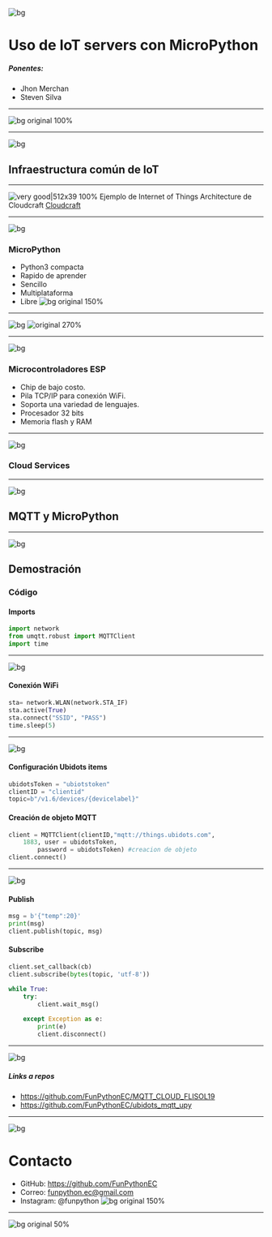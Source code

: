 <!--
$theme: gaia
template: invert
-->

![bg](recursos/iot.png)
# Uso de IoT servers con MicroPython
##### Ponentes:
* Jhon Merchan 
* Steven Silva


---

![bg original 100%](recursos/fpylogo.png)

---

![bg](recursos/bckimage.png)
## Infraestructura común de IoT

---

![very good|512x39 100%](recursos/iotdiagram.png)
Ejemplo de Internet of Things Architecture de Cloudcraft
[Cloudcraft](https://cloudcraft.co/app)

---

![bg](recursos/bckimage.png)

### MicroPython

* Python3 compacta
* Rapido de aprender
* Sencillo
* Multiplataforma
* Libre
![bg original 150%](recursos/tenor.gif)

---

![bg](recursos/bckimage.png)
![ original 270%](recursos/firmware-esp.jpg)

---

![bg](recursos/bckimage.png)

### Microcontroladores ESP

* Chip de bajo costo.
* Pila TCP/IP para conexión WiFi.
* Soporta una variedad de lenguajes.
* Procesador 32 bits
* Memoria flash y RAM

---

![bg](recursos/bckimage.png)
### Cloud Services

---

![bg](recursos/bckimage.png)
## MQTT y MicroPython

---

![bg](recursos/bckimage.png)
## Demostración

### Código

#### Imports

~~~~ python
import network
from umqtt.robust import MQTTClient
import time
~~~~

---
![bg](recursos/bckimage.png)
#### Conexión WiFi

~~~~ python
sta= network.WLAN(network.STA_IF)
sta.active(True)
sta.connect("SSID", "PASS")
time.sleep(5)
~~~~

---
![bg](recursos/bckimage.png)
#### Configuración Ubidots items
~~~~ python
ubidotsToken = "ubiotstoken"
clientID = "clientid"
topic=b"/v1.6/devices/{devicelabel}"
~~~~

#### Creación de objeto MQTT

~~~~ python
client = MQTTClient(clientID,"mqtt://things.ubidots.com", 
	1883, user = ubidotsToken, 
        password = ubidotsToken) #creacion de objeto
client.connect()
~~~~

---
![bg](recursos/bckimage.png)
#### Publish
~~~~ python
msg = b'{"temp":20}'
print(msg)
client.publish(topic, msg)
~~~~

#### Subscribe
~~~~ python
client.set_callback(cb)                    
client.subscribe(bytes(topic, 'utf-8'))

while True:
    try:
        client.wait_msg()
        
    except Exception as e:
        print(e)
        client.disconnect()
~~~~

---
![bg](recursos/bckimage.png)
##### Links a repos

* https://github.com/FunPythonEC/MQTT_CLOUD_FLISOL19
* https://github.com/FunPythonEC/ubidots_mqtt_upy

---

![bg](recursos/bckimage.png)

# Contacto

* GitHub: https://github.com/FunPythonEC
* Correo: funpython.ec@gmail.com
* Instagram: @funpython
![bg original 150%](recursos/cclicense.png)
---

<!-- $theme: default -->
![bg original 50%](recursos/fpyig.jpeg)





